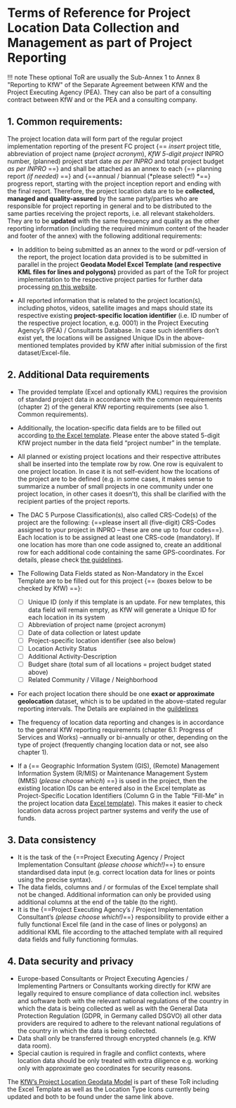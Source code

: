 

# Terms of Reference for Project Location Data Collection and Management as part of Project Reporting


!!! note
    These optional ToR are usually the Sub-Annex 1 to Annex 8 "Reporting to KfW" of the Separate Agreement between KfW and the Project Executing Agency (PEA). They can also be part of a consulting contract between KfW and or the PEA and a consulting company.


## 1.	Common requirements: 
The project location data will form part of the regular project implementation reporting of the present FC project {== *insert* project title, abbreviation of project name (*project acronym*), *KfW 5-digit project* INPRO number, (planned) project start date *as per INPRO* and total project budget *as per INPRO* ==} and shall be attached as an annex to each {== planning report *(if needed)* ==} and {==annual / biannual (*please select!) *==} progress report, starting with the project inception report and ending with the final report. Therefore, the project location data are to be **collected, managed and quality-assured** by the same party/parties who are responsible for project reporting in general and to be distributed to the same parties receiving the project reports, i.e. all relevant stakeholders. They are to be **updated** with the same frequency and quality as the other reporting information (including the required minimum content of the header and footer of the annex) with the following additional requirements: 

-	In addition to being submitted as an annex to the word or pdf-version of the report, the project location data provided is to be submitted in parallel in the project **Geodata Model Excel Template (and respective KML files for lines and polygons)** provided as part of the ToR for project implementation to the respective project parties for further data processing [on this website](https://github.com/openkfw/open-geodata-model). 

-	All reported information that is related to the project location(s), including photos, videos, satellite images and maps should state its respective existing **project-specific location identifier** (i.e. ID number of the respective project location, e.g. 0001) in the Project Executing Agency’s (PEA) / Consultants Database. In case such identifiers don’t exist yet, the locations will be assigned Unique IDs in the above-mentioned templates provided by KfW after initial submission of the first dataset/Excel-file.


## 2.	Additional Data requirements

-	The provided template (Excel and optionally KML) requires the provision of standard project data in accordance with the common requirements (chapter 2) of the general KfW reporting requirements (see also 1. Common requirements). 
-	Additionally, the location-specific data fields are to be filled out according [to the Excel template](https://raw.githubusercontent.com/openkfw/open-geodata-model/main/Project_Location_Data_Template_V02.xlsx). Please enter the above stated 5-digit KfW project number in the data field “project number” in the template.
-	All planned or existing project locations and their respective attributes shall be inserted into the template row by row. One row is equivalent to one project location. In case it is not self-evident how the locations of the project are to be defined (e.g. in some cases, it makes sense to summarize a number of small projects in one community under one project location, in other cases it doesn’t), this shall be clarified with the recipient parties of the project reports. 
-	The DAC 5 Purpose Classification(s), also called CRS-Code(s) of the project are the following: {==please insert all (five-digit) CRS-Codes assigned to your project in INPRO – these are one up to four codes==}. 
Each location is to be assigned at least one CRS-code (mandatory). If one location has more than one code assigned to, create an additional row for each additional code containing the same GPS-coordinates. For details, please check [the guidelines](index.md).
-	The Following Data Fields stated as Non-Mandatory in the Excel Template are to be filled out for this project {== (boxes below to be checked by KfW) ==}: 

    * [ ] Unique ID (only if this template is an update. For new templates, this data field will remain empty, as KfW will generate a Unique ID for each location in its system
    * [ ] Abbreviation of project name (project acronym)
    * [ ] Date of data collection or latest update
    * [ ] Project-specific location identifier (see also below)
    * [ ] Location Activity Status
    * [ ] Additional Activity-Description
    * [ ] Budget share (total sum of all locations = project budget stated above)
    * [ ] Related Community / Village / Neighborhood

-	For each project location there should be one **exact or approximate geolocation** dataset, which is to be updated in the above-stated regular reporting intervals. The Details are explained in the [guildelines](index.md)
-	The frequency of location data reporting and changes is in accordance to the general KfW reporting requirements (chapter 6.1: Progress of Services and Works) –annually or bi-annually or other, depending on the type of project (frequently changing location data or not, see also chapter 1). 
-	If a {== Geographic Information System (GIS), (Remote) Management Information System (R/MIS) or Maintenance Management System (MMS) (*please choose which*) ==} is used in the project, then the existing location IDs can be entered also in the Excel template as Project-Specific Location Identifiers (Column G in the Table “Fill-Me” in the project location data [Excel template](https://raw.githubusercontent.com/openkfw/open-geodata-model/main/Project_Location_Data_Template_V02.xlsx)). This makes it easier to check location data across project partner systems and verify the use of funds.

## 3.	Data consistency

- 	It is the task of the {==Project Executing Agency / Project Implementation Consultant *(please choose which!)*==} to ensure standardised data input (e.g. correct location data for lines or points using the precise syntax).
-	The data fields, columns and / or formulas of the Excel template shall not be changed. Additional information can only be provided using additional columns at the end of the table (to the right). 
-	It is the {==Project Executing Agency’s / Project Implementation Consultant’s *(please choose which!)*==} responsibility to provide either a fully functional Excel file (and in the case of lines or polygons) an additional KML file according to the attached template with all required data fields and fully functioning formulas. 

## 4.	Data security and privacy

-	Europe-based Consultants or Project Executing Agencies / Implementing Partners or Consultants working directly for KfW are legally required to ensure compliance of data collection incl. websites and software both with the relevant national regulations of the country in which the data is being collected as well as with the General Data Protection Regulation (GDPR, in Germany called DSGVO) all other data providers are required to adhere to the relevant national regulations of the country in which the data is being collected.
-	Data shall only be transferred through encrypted channels (e.g. KfW data room). 
-	Special caution is required in fragile and conflict contexts, where location data should be only treated with extra diligence e.g. working only with approximate geo coordinates for security reasons. 

The [KfW’s Project Location Geodata Model](https://github.com/openkfw/open-geodata-model) is part of these ToR including the Excel Template as well as the Location Type Icons currently being updated and both to be found under the same link above. 

